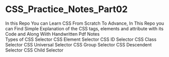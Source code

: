 # CSS_Practice_Notes_Part02
In this Repo You can Learn CSS From Scratch To Advance, In This Repo you can Find Simple Explanation of the CSS tags, elements and attribute with its Code and Along Wiith Handwritten Pdf Notes<br>
Types of CSS Selector
CSS Element Selector
CSS ID Selector
CSS Class Selector
CSS Universal Selector
CSS Group Selector
CSS Descendent Selector
CSS Child Selector 
